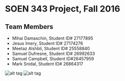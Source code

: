 # SOEN 343 Project, Fall 2016
## Team Members
- Mihai Damaschin, Student ID# 27177895
- Jesus Imery, Student ID# 27174276
- Meetaz Alshbli, Student ID# 25558840
- Samuel Dufresne, Student ID# 26992633
- Samuel Campbell, Student ID#26457959
- Mark Snidal, Student ID# 26864317

![alt tag](https://github.com/Yisas/SOEN343Project/blob/master/Documentation/Project%20Description/Project-1.png)
![alt tag](https://github.com/Yisas/SOEN343Project/blob/master/Documentation/Project%20Description/Project-2.png)